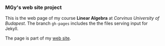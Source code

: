 ### MGy's web site project

This is the web page of my course **Linear Algebra** at 
*Corvinus University of Budapest*.
The branch ``gh-pages``  includes the the files serving input for Jekyll. 

The page is part of my [web site](https://magyarkuti.github.io).
